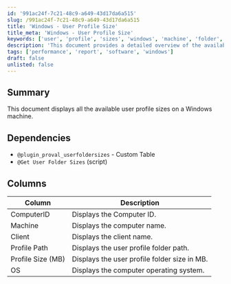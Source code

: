 ```yaml
---
id: '991ac24f-7c21-48c9-a649-43d17da6a515'
slug: /991ac24f-7c21-48c9-a649-43d17da6a515
title: 'Windows - User Profile Size'
title_meta: 'Windows - User Profile Size'
keywords: ['user', 'profile', 'sizes', 'windows', 'machine', 'folder', 'size', 'os']
description: 'This document provides a detailed overview of the available user profile sizes on a Windows machine, including dependencies, columns, and their descriptions for better understanding and utilization.'
tags: ['performance', 'report', 'software', 'windows']
draft: false
unlisted: false
---
```


## Summary

This document displays all the available user profile sizes on a Windows machine.

## Dependencies

- `@plugin_proval_userfoldersizes` - Custom Table
- `@Get User Folder Sizes` (script)

## Columns

| Column            | Description                                      |
|-------------------|--------------------------------------------------|
| ComputerID       | Displays the Computer ID.                        |
| Machine          | Displays the computer name.                      |
| Client           | Displays the client name.                        |
| Profile Path     | Displays the user profile folder path.           |
| Profile Size (MB)| Displays the user profile folder size in MB.    |
| OS               | Displays the computer operating system.          |